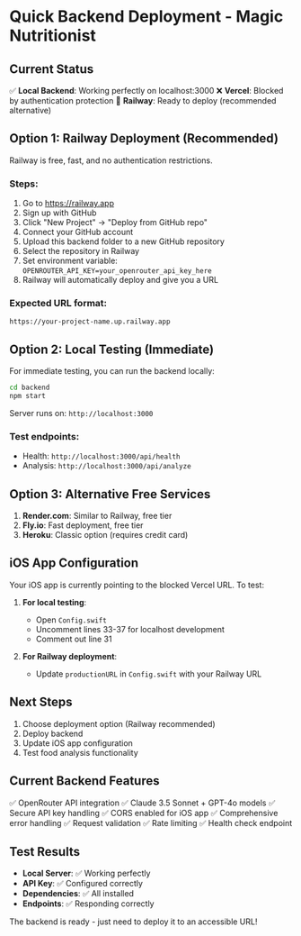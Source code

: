 # Quick Backend Deployment - Magic Nutritionist

## Current Status
✅ **Local Backend**: Working perfectly on localhost:3000
❌ **Vercel**: Blocked by authentication protection
🔄 **Railway**: Ready to deploy (recommended alternative)

## Option 1: Railway Deployment (Recommended)
Railway is free, fast, and no authentication restrictions.

### Steps:
1. Go to https://railway.app
2. Sign up with GitHub
3. Click "New Project" → "Deploy from GitHub repo"
4. Connect your GitHub account
5. Upload this backend folder to a new GitHub repository
6. Select the repository in Railway
7. Set environment variable: `OPENROUTER_API_KEY=your_openrouter_api_key_here`
8. Railway will automatically deploy and give you a URL

### Expected URL format:
`https://your-project-name.up.railway.app`

## Option 2: Local Testing (Immediate)
For immediate testing, you can run the backend locally:

```bash
cd backend
npm start
```

Server runs on: `http://localhost:3000`

### Test endpoints:
- Health: `http://localhost:3000/api/health`
- Analysis: `http://localhost:3000/api/analyze`

## Option 3: Alternative Free Services
1. **Render.com**: Similar to Railway, free tier
2. **Fly.io**: Fast deployment, free tier
3. **Heroku**: Classic option (requires credit card)

## iOS App Configuration
Your iOS app is currently pointing to the blocked Vercel URL. To test:

1. **For local testing**: 
   - Open `Config.swift`
   - Uncomment lines 33-37 for localhost development
   - Comment out line 31

2. **For Railway deployment**:
   - Update `productionURL` in `Config.swift` with your Railway URL

## Next Steps
1. Choose deployment option (Railway recommended)
2. Deploy backend
3. Update iOS app configuration
4. Test food analysis functionality

## Current Backend Features
✅ OpenRouter API integration
✅ Claude 3.5 Sonnet + GPT-4o models
✅ Secure API key handling
✅ CORS enabled for iOS app
✅ Comprehensive error handling
✅ Request validation
✅ Rate limiting
✅ Health check endpoint

## Test Results
- **Local Server**: ✅ Working perfectly
- **API Key**: ✅ Configured correctly
- **Dependencies**: ✅ All installed
- **Endpoints**: ✅ Responding correctly

The backend is ready - just need to deploy it to an accessible URL!